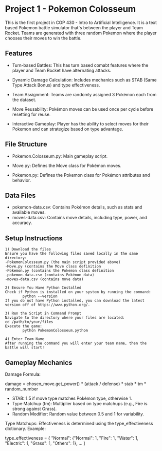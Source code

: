 # Project 1 - Pokemon Colosseum

This is the first project in COP 430 - Intro to Artificial Intelligence. It is a text based Pokemon battle simulator that's between the player and Team Rocket. Teams are generated with three random Pokemon where the player chooses their moves to win the battle. 



## Features

- Turn-based Battles: This has turn based comabt features where the player and Team Rocket have alternating attacks.

- Dynamic Damage Calculation: Includes mechanics such as STAB (Same Type Attack Bonus) and type effectiveness.

- Team Assignment: Teams are randomly assigned 3 Pokémon each from the dataset.

- Move Reusability: Pokémon moves can be used once per cycle before resetting for reuse.

- Interactive Gameplay: Player has the ability to select moves for their Pokemon and can strategize based on type advantage.


## File Structure

- Pokemon.Colosseum.py: Main gameplay script.

- Move.py: Defines the Move class for Pokémon moves.

- Pokemon.py: Defines the Pokemon class for Pokémon attributes and behavior.


## Data Files

- pokemon-data.csv: Contains Pokémon details, such as stats and available moves.
- moves-data.csv: Contains move details, including type, power, and accuracy.
  
## Setup Instructions 
    1) Download the files
    Ensure you have the following files saved locally in the same directory:
    -PokemonColosseum.py (the main script provided above)
    -Move.py (contains the Move class definition
    -Pokemon.py (contains the Pokemon class definition
    -pokemon-data.csv (contains Pokémon data)
    -moves-data.csv (contains move data)

    2) Ensure You Have Python Installed
    Check if Python is installed on your system by running the command:
            python --version
    If you do not have Python installed, you can download the latest version off of https://www.python.org/.
    
    3) Run the Script in Command Prompt
    Navigate to the directory where your files are located:
    cd /path/to/your/files
    Execute the game:
            python PokemonColosseum.python

    4) Enter Team Name
    After running the command you will enter your team name, then the battle will start!

## Gameplay Mechanics
Damage Formula: 

damage = chosen_move.get_power() * (attack / defense) * stab * tm * random_number

- STAB: 1.5 if move type matches Pokémon type, otherwise 1.
- Type Matchup (tm): Multiplier based on type matchups (e.g., Fire is strong against Grass).
- Random Modifier: Random value between 0.5 and 1 for variability.

Type Matchups:
Effectiveness is determined using the type_effectiveness dictionary. Example:

type_effectiveness = {
    "Normal": {"Normal": 1, "Fire": 1, "Water": 1, "Electric": 1, "Grass": 1, "Others": 1},
...
}
